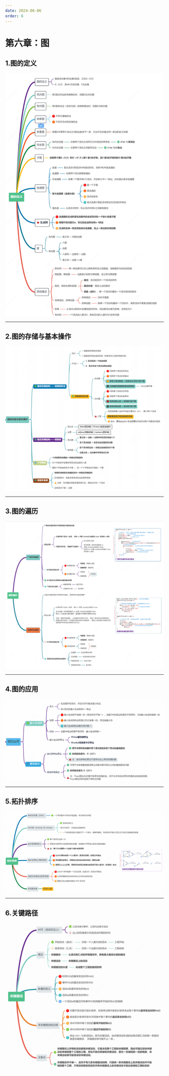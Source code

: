 ```yaml
---
date: 2024-06-06
order: 6
---
```


# 第六章：图

## 1.图的定义

![](./assets/6.图/1.图的定义.png)

---

## 2.图的存储与基本操作

![](./assets/6.图/2.图的存储与基本操作.png)

---

## 3.图的遍历

![](./assets/6.图/3.图的遍历.png)

---

## 4.图的应用

![](./assets/6.图/4.图的应用.png)


---

## 5.拓扑排序

![](./assets/6.图/5.拓扑排序.png)

---

## 6.关键路径

![](./assets/6.图/6.关键路径.png)

